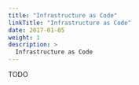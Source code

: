 ```yaml
---
title: "Infrastructure as Code"
linkTitle: "Infrastructure as Code"
date: 2017-01-05
weight: 1
description: >
  Infrastructure as Code
---
```


TODO
